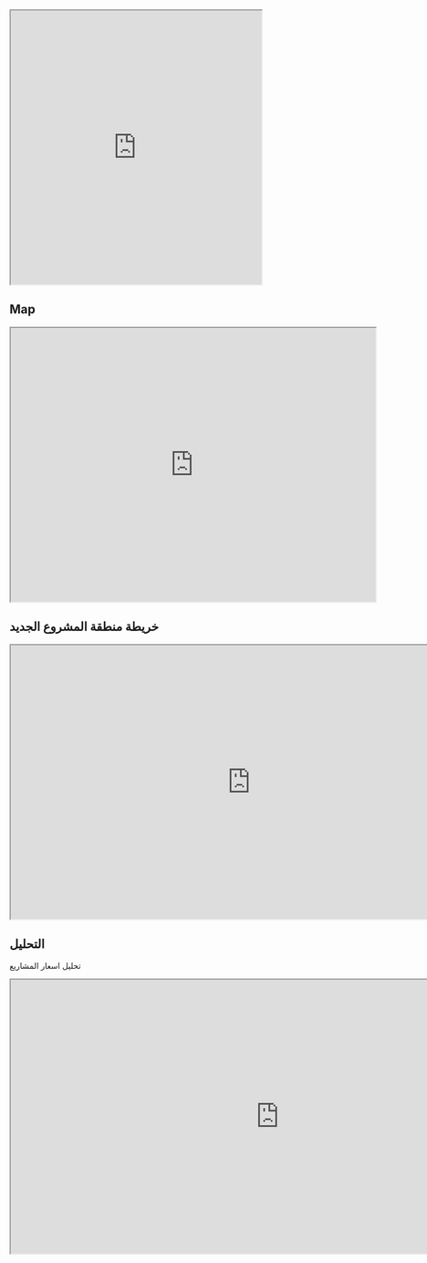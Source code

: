 <iframe src="https://docs.google.com/spreadsheets/d/e/2PACX-1vRvDdkXVqTzxQ6x1LOsZ-d3dKwvqBhbIQp8D2rILYKU8TjiaelaTtxJo0EZYPRiuoIRILQFaV6WiXWC/pubhtml?gid=0&amp;single=true&amp;widget=true&amp;headers=false" width="440" height="480"></iframe>

## Map
<iframe src="https://www.google.com/maps/d/embed?mid=1tf2QF4gb3HtwodAP9akl8tg7KmQNZMTH" width="640" height="480"></iframe>

## خريطة منطقة المشروع الجديد
<iframe src="https://nour-rabea.github.io/leaflet-map-simple/" width="840" height="480"></iframe>

## التحليل
تحليل اسعار المشاريع
<iframe src="https://nour-rabea.github.io/chartjs-bar./" width="940" height="480"></iframe>
